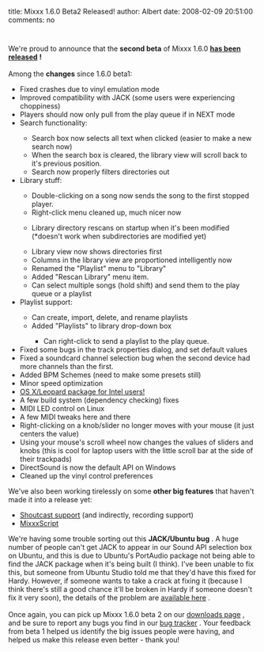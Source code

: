 title: Mixxx 1.6.0 Beta2 Released!
author: Albert
date: 2008-02-09 20:51:00
comments: no

<img alt="" border="0" src="{% static '/static/images/news/mixxx-beta2.png' %}" id="BLOGGER_PHOTO_ID_5163354569270154498" style="cursor: pointer; display: block; margin: 0px auto 10px; text-align: center;" />
<br />
We're proud to announce that the <span style="font-weight: bold;">second beta</span>
 of Mixxx 1.6.0 <a href="http://mixxx.sourceforge.net/download/" style="font-weight: bold;">has been released</a>
<span style="font-weight: bold;">!</span>
<br />
<br />
Among the <span style="font-weight: bold;">changes</span>
 since 1.6.0 beta1:<br />
<ul><li>Fixed crashes due to vinyl emulation mode</li>
<li>Improved compatibility with JACK (some users were experiencing choppiness)</li>
<li>Players should now only pull from the play queue if in NEXT mode</li>
<li>Search functionality:</li>
<ul><li>Search box now selects all text when clicked (easier to make a new search now)</li>
<li>When the search box is cleared, the library view will scroll back to it's previous position.</li>
<li>Search now properly filters directories out</li>
</ul>
<li>Library stuff:</li>
<ul><li>Double-clicking on a song now sends the song to the first stopped player.</li>
<li>Right-click menu cleaned up, much nicer now</li>
</ul>
<ul><li>Library directory rescans on startup when it's been modified (*doesn't work when subdirectories are modified yet)</li>
</ul>
<ul><li>Library view now shows directories first</li>
<li>Columns in the library view are proportioned intelligently now</li>
<li>Renamed the "Playlist" menu to "Library"</li>
<li>Added "Rescan Library" menu item.</li>
<li>Can select multiple songs (hold shift) and send them to the play queue or a playlist</li>
</ul>
<li>Playlist support:</li>
<ul><li>Can create, import, delete, and rename playlists</li>
<li>Added "Playlists" to library drop-down box</li>
<ul><li>Can right-click to send a playlist to the play queue.</li>
</ul>
</ul>
<li>Fixed some bugs in the track properties dialog, and set default values</li>
<li>Fixed a soundcard channel selection bug when the second device had more channels than the first.</li>
<li>Added BPM Schemes (need to make some presets still)</li>
<li>Minor speed optimization</li>
<li><a href="http://mixxx.sourceforge.net/download.php">OS X/Leopard package for Intel users!</a>
</li>
<li>A few build system (dependency checking) fixes</li>
<li>MIDI LED control on Linux</li>
<li>A few MIDI tweaks here and there</li>
<li>Right-clicking on a knob/slider no longer moves with your mouse (it just centers the value)</li>
<li>Using your mouse's scroll wheel now changes the values of sliders and knobs (this is cool for laptop users with the little scroll bar at the side of their trackpads)</li>
<li>DirectSound is now the default API on Windows</li>
<li>Cleaned up the vinyl control preferences</li>
</ul>
We've also been working tirelessly on some <span style="font-weight: bold;">other big features</span>
 that haven't made it into a release yet:<br />
<ul><li><a href="{% url '/news/2008-02-01-feature-preview-shoutcast-broadcasting.html' %}">Shoutcast support</a>
 (and indirectly, recording support)</li>
<li><a href="{% url '/news/2008-01-05-mixxxscript-sneaky-feature-preview.html' %}">MixxxScript</a>
</li>
</ul>
We're having some trouble sorting out this <span style="font-weight: bold;">JACK/Ubuntu bug</span>
. A huge number of people can't get JACK to appear in our Sound API selection box on Ubuntu, and this is due to Ubuntu's PortAudio package not being able to find the JACK package when it's being built (I think). I've been unable to fix this, but someone from Ubuntu Studio told me that they'd have this fixed for Hardy. However, if someone wants to take a crack at fixing it (because I think there's still a good chance it'll be broken in Hardy if someone doesn't fix it very soon), the details of the problem are <a href="https://bugs.launchpad.net/mixxx/+bug/183011">available here</a>
.<br />
<br />
Once again, you can pick up Mixxx 1.6.0 beta 2 on our <a href="http://www.mixxx.org/download/">downloads page</a>
, and be sure to report any bugs you find in our <a href="https://bugs.launchpad.net/mixxx/">bug tracker</a>
. Your feedback from beta 1 helped us identify the big issues people were having, and helped us make this release even better - thank you!
